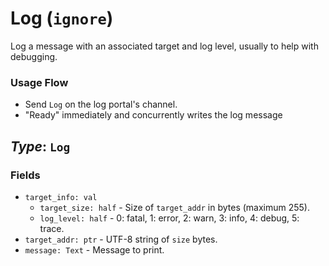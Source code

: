 # Log (`ignore`)

Log a message with an associated target and log level, usually to help with
debugging.

### Usage Flow
 - Send `Log` on the log portal's channel.
 - "Ready" immediately and concurrently writes the log message

## *Type*: `Log`

### Fields

 - `target_info: val`
   - `target_size: half` - Size of `target_addr` in bytes (maximum 255).
   - `log_level: half` - 0: fatal, 1: error, 2: warn, 3: info, 4: debug, 5:
     trace.
 - `target_addr: ptr` - UTF-8 string of `size` bytes.
 - `message: Text` - Message to print.

